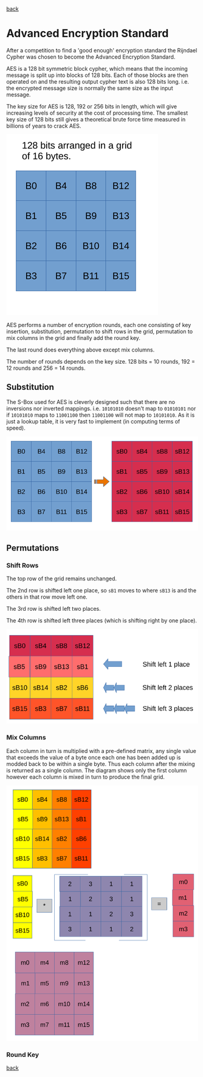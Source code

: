 [back](index.md)

# Advanced Encryption Standard

After a competition to find a 'good enough' encryption standard the Rijndael
Cypher was chosen to become the Advanced Encryption Standard.

AES is a 128 bit symmetric block cypher, which means that the incoming message
is split up into blocks of 128 bits.  Each of those blocks are then operated on
and the resulting output cypher text is also 128 bits long. i.e. the encrypted
message size is normally the same size as the input message.

The key size for AES is 128, 192 or 256 bits in length, which will give
increasing levels of security at the cost of processing time. The smallest key
size of 128 bits still gives a theoretical brute force time measured in billions
of years to crack AES.


![AES Grid](../images/aesgrid.png)

AES performs a number of encryption rounds, each one consisting of key
insertion, substitution, permutation to shift rows in the grid, permutation to
mix columns in the grid and finally add the round key.

The last round does everything above except mix columns.

The number of rounds depends on the key size. 128 bits = 10 rounds, 192 = 12
rounds and 256 = 14 rounds.


## Substitution

The S-Box used for AES is cleverly designed such that there are no inversions
nor inverted mappings.  i.e. `10101010` doesn't map to `01010101` nor if
`10101010` maps to `11001100` then `11001100` will not map to `10101010`.  As it
is just a lookup table, it is very fast to implement (in computing terms of
speed).

![Substitution](../images/substitution.png)

## Permutations

### Shift Rows

The top row of the grid remains unchanged.

The 2nd row is shifted left one place, so `sB1` moves to where `sB13` is and the
others in that row move left one.

The 3rd row is shifted left two places.

The 4th row is shifted left three places (which is shifting right by one place).

![Shift Rows](../images/shiftrows.png)

### Mix Columns

Each column in turn is multiplied with a pre-defined matrix, any single value
that exceeds the value of a byte once each one has been added up is modded back
to be within a single byte.  Thus each column after the mixing is returned as a
single column.  The diagram shows only the first column however each column is
mixed in turn to produce the final grid.

![Mix Columns](../images/mixcol.png)


### Round Key
[back](index.md)
